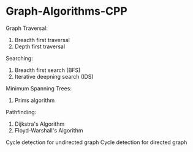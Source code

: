 # Graph-Algorithms-CPP

Graph Traversal:
1. Breadth first traversal
2. Depth first traversal

Searching:
1. Breadth first search (BFS)
2. Iterative deepning search (IDS)

Minimum Spanning Trees:
1. Prims algorithm

Pathfinding:
1. Dijkstra's Algorithm
2. Floyd-Warshall's Algorithm

Cycle detection for undirected graph
Cycle detection for directed graph
